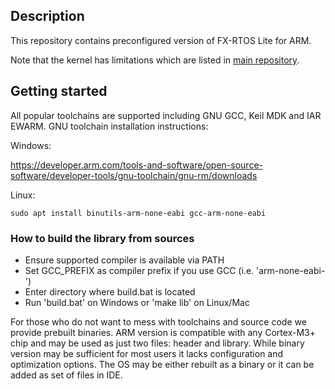 Description
-----------

This repository contains preconfigured version of FX-RTOS Lite for ARM.

Note that the kernel has limitations which are listed in [main repository](https://github.com/Eremex/fxrtos-lite).

Getting started
---------------

All popular toolchains are supported including GNU GCC, Keil MDK and IAR EWARM.
GNU toolchain installation instructions:

Windows:

https://developer.arm.com/tools-and-software/open-source-software/developer-tools/gnu-toolchain/gnu-rm/downloads

Linux:

	sudo apt install binutils-arm-none-eabi gcc-arm-none-eabi

### How to build the library from sources

- Ensure supported compiler is available via PATH
- Set GCC_PREFIX as compiler prefix if you use GCC (i.e. 'arm-none-eabi-')
- Enter directory where build.bat is located
- Run 'build.bat' on Windows or 'make lib' on Linux/Mac

For those who do not want to mess with toolchains and source code we provide prebuilt binaries. 
ARM version is compatible with any Cortex-M3+ chip and may be used as just two files: header and library.
While binary version may be sufficient for most users it lacks configuration and optimization options. 
The OS may be either rebuilt as a binary or it can be added as set of files in IDE.
